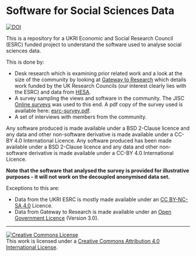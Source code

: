 # Software for Social Sciences Data

[![DOI](https://zenodo.org/badge/407500828.svg)](https://zenodo.org/badge/latestdoi/407500828)

This is a repository for a UKRI Economic and Social Research Council (ESRC) funded project to understand the software used to analyse social sciences data. 

This is done by:

* Desk research which is examining prior related work and a look at the size of the community by looking at [Gateway to Research](https://gtr.ukri.org/) which details work funded by the UK Research Councils (our interest clearly lies with the ESRC) and data from [HESA](https://www.hesa.ac.uk/).
* A survey sampling the views and software in the community. The JISC [Online surveys](https://www.onlinesurveys.ac.uk/) was used to this end. A pdf copy of the survey used is available here: [esrc-survey.pdf](Docs/esrc-survey.pdf).
* A set of interviews with members from the community.

Any software produced is made available under a BSD 2-Clause licence and any data and other non-software derivative is made available under a CC-BY 4.0 International Licence. Any software produced has been made available under a BSD 2-Clause licence and any data and other non-software derivative is made available under a CC-BY 4.0 International Licence. 

**Note that the software that analysed the survey is provided for illustrative purposes - it will not work on the decoupled anonymised data set.**

Exceptions to this are:

* Data from the UKRI ESRC is mostly made available under an [CC BY-NC-SA 4.0](https://creativecommons.org/licenses/by-nc-sa/4.0/) Licence.
* Data from Gateway to Research is made available under an [Open Government Licence](https://www.nationalarchives.gov.uk/doc/open-government-licence/version/3/) (Version 3.0).

---

<a rel="license" href="http://creativecommons.org/licenses/by/4.0/"><img alt="Creative Commons License" style="border-width:0" src="https://i.creativecommons.org/l/by/4.0/88x31.png" /></a><br />This work is licensed under a <a rel="license" href="http://creativecommons.org/licenses/by/4.0/">Creative Commons Attribution 4.0 International License</a>.
